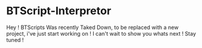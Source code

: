 # BTScript-Interpretor
Hey !
BTScripts Was recently Taked Down, to be replaced with a new project, i've just start working on !
I can't wait to show you whats next !
Stay tuned !
